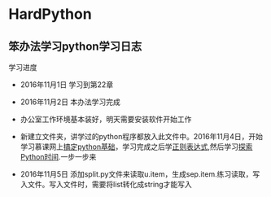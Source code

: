 # HardPython

## 笨办法学习python学习日志

学习进度
+ 2016年11月1日 学习到第22章
+ 2016年11月2日 本办法学习完成
+ 办公室工作环境基本装好，明天需要安装软件开始工作

+ 新建立文件夹，讲学过的python程序都放入此文件中。2016年11月4日，开始学习慕课网上[搞定python基础](http://www.imooc.com/course/programdetail/pid/51)，学习完成之后学[正则表达式](http://www.imooc.com/learn/550),然后学习[探索Python时间](http://www.imooc.com/course/programdetail/pid/56).一步一步来

+ 2016年11月5日 添加split.py文件来读取u.item，生成sep.item.练习读取，写入文件。写入文件时，需要将list转化成string才能写入
